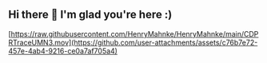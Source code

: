 ## Hi there 👋 I'm glad you're here :)

[https://raw.githubusercontent.com/HenryMahnke/HenryMahnke/main/CDPRTraceUMN3.mov](https://github.com/user-attachments/assets/c76b7e72-457e-4ab4-9216-ce0a7af705a4)


